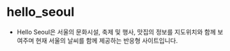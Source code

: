 # hello_seoul


* Hello Seoul은 서울의 문화시설, 축제 및 행사, 맛집의 정보를 지도위치와 함께 보여주며 현재 서울의 날씨를 함께 제공하는 반응형 사이트입니다.


